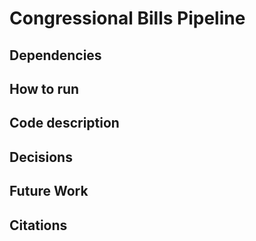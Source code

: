 # Congressional Bills Pipeline

## Dependencies

## How to run

## Code description

## Decisions

## Future Work

## Citations